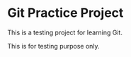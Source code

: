 # Git Practice Project

This is a testing project for learning Git.


This is for testing purpose only.
